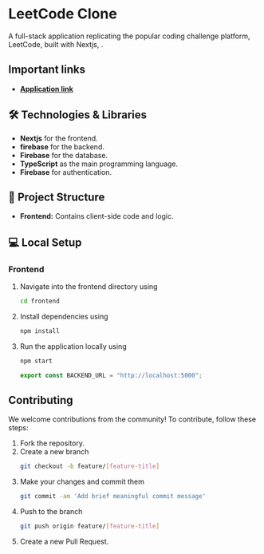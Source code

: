 # LeetCode Clone

A full-stack application replicating the popular coding challenge platform, LeetCode, built with Nextjs, .

## Important links
- **[Application link](#)**


## 🛠 Technologies & Libraries
- **Nextjs** for the frontend.
- **firebase** for the backend.
- **Firebase** for the database.
- **TypeScript** as the main programming language.
- **Firebase** for authentication.

## 📁 Project Structure
- **Frontend:** Contains client-side code and logic.


## 💻 Local Setup

### Frontend
1. Navigate into the frontend directory using
    ```sh
    cd frontend
    ```
2. Install dependencies using
    ```sh
    npm install
    ```
3. Run the application locally using
    ```sh
    npm start
    ```
    ```ts
    export const BACKEND_URL = "http://localhost:5000";
    ```

## Contributing
We welcome contributions from the community! To contribute, follow these steps:

1. Fork the repository.
2. Create a new branch
    ```sh
    git checkout -b feature/[feature-title]
    ```
3. Make your changes and commit them
    ```sh
    git commit -am 'Add brief meaningful commit message'
    ```
4. Push to the branch
    ```sh
    git push origin feature/[feature-title]
    ```
5. Create a new Pull Request.

